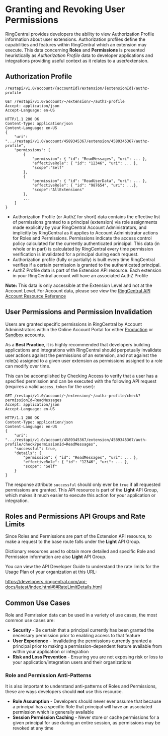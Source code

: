 # Granting and Revoking User Permissions

RingCentral provides developers the ability to view Authorization Profile information about user extensions. Authorization profiles define the capabilities and features within RingCentral which an extension may execute. This data concerning **Roles** and **Permissions** is presented heuristically as *Authorization Profile* data to developer applications and integrations providing useful context as it relates to a user/extension.

## Authorization Profile

`/restapi/v1.0/account/{accountId}/extension/{extensionId}/authz-profile`

```http
GET /restapi/v1.0/account/~/extension/~/authz-profile
Accept: application/json
Accept-Language: en-US
```

```http
HTTP/1.1 200 OK
Content-Type: application/json
Content-Language: en-US
{
    "uri": ".../restapi/v1.0/account/4589345367/extension/4589345367/authz-profile",
    "permissions": [
        {
            "permission": { "id": "ReadMessages", "uri": ... }, 
            "effectiveRole": { "id": "12346", "uri": ... }, 
            "scope":"Self"
        },
        {
            "permission": { "id": "ReadUserData", "uri": ... }, 
            "effectiveRole": { "id": "987654", "uri": ...}, 
            "scope":"AllExtensions"
        },
        ...
    ]
}
```

* Authorization Profile (or AuthZ for short) data contains the effective list of permissions granted to a principal (extension) via role assignments made explicitly by your RingCentral Account Administrators, and implicitly by RingCentral as it applies to Account Administrator actions for Roles and Permissions. Permissions indicate the access control policy calculated for the currently authenticated  principal. This data (in whole or in part) is calculated by RingCentral every time permission verification is invalidated for a principal during each request.
* Authorization profile (fully or partially) is built every time RingCentral verifies if a certain permission is granted to the authenticated principal.
* AuthZ Profile data is part of the Extension API resource. Each extension in your RingCentral account will have an associated AuthZ Profile

**Note:** This data is only accessible at the Extension Level and not at the Account Level. For Account data, please see view the [RingCentral API Account Resource Reference](https://developers.ringcentral.com/api-docs/latest/index.html#!#RefAccount.html)

## User Permissions and Permission Invalidation

Users are granted specific permissions in RingCentral by Account Administrators within the Online Account Portal for either [Production](https://service.ringcentral.com) or [Sandbox](https://service.devtest.ringcentral.com) accounts.

As a **Best Practice**, it is highly recommended that developers building applications and integrations with RingCentral should perpetually invalidate user actions against the permissions of an extension, and not against the role(s) assigned to a given user extension as permissions assigned to a role can modify over time.

This can be accomplished by Checking Access to verify that a user has a specified permission and can be executed with the following API request (requires a valid `access_token` for the user):

```http
GET /restapi/v1.0/account/~/extension/~/authz-profile/check?permissionId=ReadMessages
Accept: application/json
Accept-Language: en-US
```
```http
HTTP/1.1 200 OK
Content-Type: application/json
Content-Language: en-US
{
    "uri": ".../restapi/v1.0/account/4589345367/extension/4589345367/auth-profile/check?permissionId=ReadMessages",
    "successful": true,
    "details": {
        "permission": { "id": "ReadMessages", "uri": ... },
        "effectiveRole": { "id": "12346", "uri": ... },
        "scope": "Self"
    }
}
```

The response attribute `successful` should only ever be `true` if all requested permissions are granted. This API resource is part of the **Light** API Group, which makes it much easier to execute this action for your application or integration.

## Roles and Permissions API Groups and Rate Limits

Since Roles and Permissions are part of the Extension API resource, to make a request to the base route falls under the **Light** API Group.

Dictionary resources used to obtain more detailed and specific Role and Permission information are also **Light** API Group.

You can view the API Developer Guide to understand the rate limits for the Usage Plan of your organization at this URL:

https://developers.ringcentral.com/api-docs/latest/index.html#!#RateLimitDetails.html

## Common Use Cases

Role and Pemrission data can be used in a variety of use cases, the most common use cases are:

* **Security** - Be certain that a principal currently has been granted the necessary permission prior to enabling access to that feature
* **User Experience** - Invalidating the permissions currently granted a principal prior to making a permission-dependent feature available from within your application or integration
* **Risk and Loss Prevention** - Ensuring you are not exposing risk or loss to your application/integration users and their organizations

### Role and Permission Anti-Patterns

It is also important to understand anti-patterns of Roles and Permissions, these are ways developers should **not** use this resource.

* **Role Assumption** - Developers should never ever assume that because a principal has a specific Role that principal will have an associated permission which is generally available
* **Session Permission Caching** - Never store or cache permissions for a given principal for use during an entire session, as permissions may be revoked at any time
